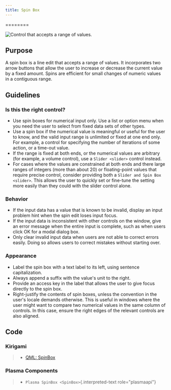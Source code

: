 ```yaml
---
title: Spin Box
---
```

========

![Control that accepts a range of values.](/hig/Spinbox1.png)

Purpose
-------

A spin box is a line edit that accepts a range of values. It
incorporates two arrow buttons that allow the user to increase or
decrease the current value by a fixed amount. Spins are efficient for
small changes of numeric values in a contiguous range.

Guidelines
----------

### Is this the right control?

-   Use spin boxes for numerical input only. Use a list or option menu
    when you need the user to select from fixed data sets of other
    types.
-   Use a spin box if the numerical value is meaningful or useful for
    the user to know, and the valid input range is unlimited or fixed at
    one end only. For example, a control for specifying the number of
    iterations of some action, or a time-out value.
-   If the range is fixed at both ends, or the numerical values are
    arbitrary (for example, a volume control), use a
    `Slider <slider>` control instead.
-   For cases where the values are constrained at both ends and there
    large ranges of integers (more than about 20) or floating-point
    values that require precise control, consider providing both a
    `Slider and Spin Box <slider>`. This
    allows the user to quickly set or fine-tune the setting more easily
    than they could with the slider control alone.

### Behavior

-   If the input data has a value that is known to be invalid, display
    an input problem hint when the spin edit loses input focus.
-   If the input data is inconsistent with other controls on the window,
    give an error message when the entire input is complete, such as
    when users click OK for a modal dialog box.
-   Only clear invalid input data when users are not able to correct
    errors easily. Doing so allows users to correct mistakes without
    starting over.

### Appearance

-   Label the spin box with a text label to its left, using sentence
    capitalization.
-   Always append a suffix with the value\'s unit to the right.
-   Provide an access key in the label that allows the user to give
    focus directly to the spin box.
-   Right-justify the contents of spin boxes, unless the convention in
    the user\'s locale demands otherwise. This is useful in windows
    where the user might want to compare two numerical values in the
    same column of controls. In this case, ensure the right edges of the
    relevant controls are also aligned.

Code
----

### Kirigami

> -   [QML:
>     SpinBox](https://doc.qt.io/qt-5/qml-qtquick-controls2-spinbox.html)

### Plasma Components

> -   `Plasma SpinBox <SpinBox>`{.interpreted-text role="plasmaapi"}
